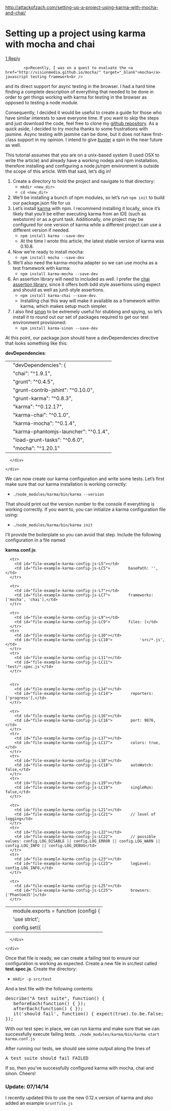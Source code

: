 <a href="http://attackofzach.com/setting-up-a-project-using-karma-with-mocha-and-chai/">http://attackofzach.com/setting-up-a-project-using-karma-with-mocha-and-chai/</a><div id="articleHeader"><h1>Setting up a project using karma with mocha and chai</h1></div>
										<div>
					<a href="http://attackofzach.com/setting-up-a-project-using-karma-with-mocha-and-chai/#comments" target="_blank">1 Reply</a>				</div>
					</header>

				
			<p>Recently, I was on a quest to evaluate the <a href="http://visionmedia.github.io/mocha/" target="_blank">mocha</a> javascript testing framework<br />
and its direct support for async testing in the browser. I had a hard time finding a complete description of everything that needed to be done in order to get things working with karma for testing in the browser as opposed to testing a node module.</p>
<p>Consequently, I decided it would be useful to create a guide for those who have similar interests to save everyone time. If you want to skip the steps and just download the code, feel free to clone my <a href="https://github.com/zpratt/karma-mocha-chai" target="_blank">github repository</a>. As a quick aside, I decided to try mocha thanks to some frustrations with jasmine. Async testing with jasmine can be done, but it does not have first-class support in my opinion. I intend to give <a href="http://docs.busterjs.org/en/latest/" target="_blank">buster</a> a spin in the near future as well.</p>
<p>This tutorial assumes that you are on a unix-based system (I used OSX to write the article) and already have a working nodejs and npm installation, therefore installing and configuring a node.js/npm environment is outside the scope of this article. With that said, let’s dig in!</p>
<ol>
<li>Create a directory to hold the project and navigate to that directory:
<ul>
<li><code>mkdir &lt;new_dir&gt;</code></li>
<li><code>cd &lt;new_dir&gt;</code></li>
</ul>
</li>
<li>We’ll be installing a bunch of npm modules, so let’s run <code>npm init</code> to build our package.json file for us</li>
<li>Let’s install <a href="http://karma-runner.github.io/" target="_blank">karma</a> with npm. I recommend installing it locally, since it’s likely that you’ll be either executing karma from an IDE (such as webstorm) or as a grunt task. Additionally, one project may be configured for one version of karma while a different project can use a different version if needed.
<ul>
<li><code>npm install karma --save-dev</code></li>
<li>At the time I wrote this article, the latest stable version of karma was 0.10.8.</li>
</ul>
</li>
<li>Now we’re ready to install mocha:
<ul>
<li><code>npm install mocha --save-dev</code></li>
</ul>
</li>
<li>We’ll also need the karma-mocha adapter so we can use mocha as a test framework with karma:
<ul>
<li><code>npm install karma-mocha --save-dev</code></li>
</ul>
</li>
<li>An assertion library will need to included as well. I prefer the <a href="http://chaijs.com/" target="_blank">chai assertion library</a>, since it offers both bdd style assertions using expect and should as well as junit-style assertions.
<ul>
<li><code>npm install karma-chai --save-dev</code>.</li>
<li>Installing chai this way will make it available as a framework within karma, which makes setup much simpler.</li>
</ul>
</li>
<li>I also find <a href="http://sinonjs.org/" target="_blank">sinon</a> to be extremely useful for stubbing and spying, so let’s install it to round out our set of packages required to get our test environment provisioned:
<ul>
<li><code>npm install karma-sinon --save-dev</code></li>
</ul>
</li>
</ol>
<p>At this point, our package.json should have a devDependencies directive that looks something like this:</p>
<p><strong>devDependencies</strong>: </p><div id="gist14058571">
    <div>
      <div>
        <div>
  <div id="file-example-karma-devdependencies">
    

  <div>
      <table>
      <tbody><tr>
        <td id="file-example-karma-devdependencies-L1"></td>
        <td id="file-example-karma-devdependencies-LC1">  "devDependencies": {</td>
      </tr>
      <tr>
        <td id="file-example-karma-devdependencies-L2"></td>
        <td id="file-example-karma-devdependencies-LC2">    "chai": "^1.9.1",</td>
      </tr>
      <tr>
        <td id="file-example-karma-devdependencies-L3"></td>
        <td id="file-example-karma-devdependencies-LC3">    "grunt": "^0.4.5",</td>
      </tr>
      <tr>
        <td id="file-example-karma-devdependencies-L4"></td>
        <td id="file-example-karma-devdependencies-LC4">    "grunt-contrib-jshint": "^0.10.0",</td>
      </tr>
      <tr>
        <td id="file-example-karma-devdependencies-L5"></td>
        <td id="file-example-karma-devdependencies-LC5">    "grunt-karma": "^0.8.3",</td>
      </tr>
      <tr>
        <td id="file-example-karma-devdependencies-L6"></td>
        <td id="file-example-karma-devdependencies-LC6">    "karma": "^0.12.17",</td>
      </tr>
      <tr>
        <td id="file-example-karma-devdependencies-L7"></td>
        <td id="file-example-karma-devdependencies-LC7">    "karma-chai": "^0.1.0",</td>
      </tr>
      <tr>
        <td id="file-example-karma-devdependencies-L8"></td>
        <td id="file-example-karma-devdependencies-LC8">    "karma-mocha": "^0.1.4",</td>
      </tr>
      <tr>
        <td id="file-example-karma-devdependencies-L9"></td>
        <td id="file-example-karma-devdependencies-LC9">    "karma-phantomjs-launcher": "^0.1.4",</td>
      </tr>
      <tr>
        <td id="file-example-karma-devdependencies-L10"></td>
        <td id="file-example-karma-devdependencies-LC10">    "load-grunt-tasks": "^0.6.0",</td>
      </tr>
      <tr>
        <td id="file-example-karma-devdependencies-L11"></td>
        <td id="file-example-karma-devdependencies-LC11">    "mocha": "^1.20.1"</td>
      </tr>
      
</tbody></table>


  </div>

  </div>
  
</div>

      </div>
      
    </div>
</div>
<p>We can now create our karma configuration and write some tests. Let’s first make sure that our karma installation is working correctly:</p>
<ul>
<li><code>./node_modules/karma/bin/karma --version</code></li>
</ul>
<p>That should print out the version number to the console if everything is working correctly. If you want to, you can initialize a karma configuration file using:</p>
<ul>
<li><code>./node_modules/karma/bin/karma init</code></li>
</ul>
<p>I’ll provide the boilerplate so you can avoid that step. Include the following configuration in a file named</p>
<p><strong>karma.conf.js</strong>: </p><div id="gist14058394">
    <div>
      <div>
        <div>
  <div id="file-example-karma-config-js">
    

  <div>
      <table>
      <tbody><tr>
        <td id="file-example-karma-config-js-L1"></td>
        <td id="file-example-karma-config-js-LC1">module.exports = function (config) {</td>
      </tr>
      <tr>
        <td id="file-example-karma-config-js-L2"></td>
        <td id="file-example-karma-config-js-LC2">    'use strict';</td>
      </tr>
      <tr>
        <td id="file-example-karma-config-js-L3"></td>
        <td id="file-example-karma-config-js-LC3">    config.set({</td>
      </tr>
      
      <tr>
        <td id="file-example-karma-config-js-L5"></td>
        <td id="file-example-karma-config-js-LC5">        basePath: '',</td>
      </tr>
      
      <tr>
        <td id="file-example-karma-config-js-L7"></td>
        <td id="file-example-karma-config-js-LC7">        frameworks: ['mocha', 'chai'],</td>
      </tr>
      
      <tr>
        <td id="file-example-karma-config-js-L9"></td>
        <td id="file-example-karma-config-js-LC9">        files: [</td>
      </tr>
      <tr>
        <td id="file-example-karma-config-js-L10"></td>
        <td id="file-example-karma-config-js-LC10">            'src/*.js',</td>
      </tr>
      <tr>
        <td id="file-example-karma-config-js-L11"></td>
        <td id="file-example-karma-config-js-LC11">            'test/*.spec.js'</td>
      </tr>
      
      
      <tr>
        <td id="file-example-karma-config-js-L14"></td>
        <td id="file-example-karma-config-js-LC14">        reporters: ['progress'],</td>
      </tr>
      
      <tr>
        <td id="file-example-karma-config-js-L16"></td>
        <td id="file-example-karma-config-js-LC16">        port: 9876,</td>
      </tr>
      <tr>
        <td id="file-example-karma-config-js-L17"></td>
        <td id="file-example-karma-config-js-LC17">        colors: true,</td>
      </tr>
      <tr>
        <td id="file-example-karma-config-js-L18"></td>
        <td id="file-example-karma-config-js-LC18">        autoWatch: false,</td>
      </tr>
      <tr>
        <td id="file-example-karma-config-js-L19"></td>
        <td id="file-example-karma-config-js-LC19">        singleRun: false,</td>
      </tr>
      
      <tr>
        <td id="file-example-karma-config-js-L21"></td>
        <td id="file-example-karma-config-js-LC21">        // level of logging</td>
      </tr>
      <tr>
        <td id="file-example-karma-config-js-L22"></td>
        <td id="file-example-karma-config-js-LC22">        // possible values: config.LOG_DISABLE || config.LOG_ERROR || config.LOG_WARN || config.LOG_INFO || config.LOG_DEBUG</td>
      </tr>
      <tr>
        <td id="file-example-karma-config-js-L23"></td>
        <td id="file-example-karma-config-js-LC23">        logLevel: config.LOG_INFO,</td>
      </tr>
      
      <tr>
        <td id="file-example-karma-config-js-L25"></td>
        <td id="file-example-karma-config-js-LC25">        browsers: ['PhantomJS']</td>
      </tr>
      
      
      
</tbody></table>


  </div>

  </div>
  
</div>

      </div>
      
    </div>
</div>
<p>Once that file is ready, we can create a failing test to ensure our configuration is working as expected. Create a new file in src/test called <strong>test.spec.js</strong>. Create the directory:</p>
<ul>
<li><code>mkdir -p src/test</code></li>
</ul>
<p>And a test file with the following contents:</p>
<pre>describe("A test suite", function() {
   beforeEach(function() { });
   afterEach(function() { });
   it('should fail', function() { expect(true).to.be.false; });
});
</pre>
<p>With our test spec in place, we can run karma and make sure that we can successfully execute failing tests. <code>./node_modules/karma/bin/karma start karma.conf.js</code></p>
<p>After running our tests, we should see some output along the lines of</p>
<pre>A test suite should fail FAILED</pre>
<p>If so, then you’ve successfully configured karma with mocha, chai and sinon. Cheers!</p>
<h3>Update: 07/14/14</h3>
<p>I recently updated this to use the new 0.12.x version of karma and also added an example <code>Gruntfile.js</code></p>
					